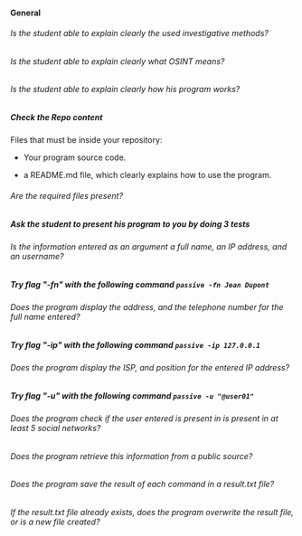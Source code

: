 #### General

###### Is the student able to explain clearly the used investigative methods?

###### Is the student able to explain clearly what OSINT means?

###### Is the student able to explain clearly how his program works?

##### Check the Repo content

Files that must be inside your repository:

- Your program source code.

- a README.md file, which clearly explains how to use the program.

###### Are the required files present?

##### Ask the student to present his program to you by doing 3 tests

###### Is the information entered as an argument a full name, an IP address, and an username?

##### Try flag "-fn" with the following command `passive -fn Jean Dupont`

###### Does the program display the address, and the telephone number for the full name entered?

##### Try flag "-ip" with the following command `passive -ip 127.0.0.1`

###### Does the program display the ISP, and position for the entered IP address?

##### Try flag "-u" with the following command `passive -u "@user01"`

###### Does the program check if the user entered is present in is present in at least 5 social networks?

###### Does the program retrieve this information from a public source?

###### Does the program save the result of each command in a result.txt file?

###### If the result.txt file already exists, does the program overwrite the result file, or is a new file created?
